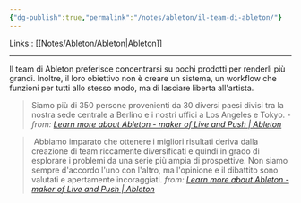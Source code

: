 ```yaml
---
{"dg-publish":true,"permalink":"/notes/ableton/il-team-di-ableton/"}
---
```


Links:: [[Notes/Ableton/Ableton\|Ableton]]

---
Il team di Ableton preferisce concentrarsi su pochi prodotti per renderli più grandi. Inoltre, il loro obiettivo non è creare un sistema, un workflow che funzioni per tutti allo stesso modo, ma di lasciare liberta all'artista.

> Siamo più di 350 persone provenienti da 30 diversi paesi divisi tra la nostra sede centrale a Berlino e i nostri uffici a Los Angeles e Tokyo. - _from: [Learn more about Ableton - maker of Live and Push | Ableton](https://www.ableton.com/en/about/)_

> Abbiamo imparato che ottenere i migliori risultati deriva dalla creazione di team riccamente diversificati e quindi in grado di esplorare i problemi da una serie più ampia di prospettive. Non siamo sempre d'accordo l'uno con l'altro, ma l'opinione e il dibattito sono valutati e apertamente incoraggiati. _from: [Learn more about Ableton - maker of Live and Push | Ableton](https://www.ableton.com/en/about/)_



